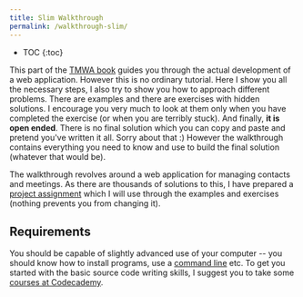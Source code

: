 ```yaml
---
title: Slim Walkthrough
permalink: /walkthrough-slim/
---
```


* TOC
{:toc}

This part of the [TMWA book](/) guides you through the actual development of a web application.
However this is no ordinary tutorial. Here I show you all the necessary steps, I also try to show
you how to approach different problems. There are examples and there are exercises with hidden
solutions. I encourage you very much to look at them only when you have completed the exercise
(or when you are terribly stuck). And finally, **it is open ended**. There is no final solution which
you can copy and paste and pretend you've written it all. Sorry about that :) However the
walkthrough contains everything you need to know and use to build the final solution (whatever that would be).

The walkthrough revolves around a web application for managing contacts and meetings. As there are
thousands of solutions to this, I have prepared a
[project assignment](/course/#project-assignment) which I will use
through the examples and exercises (nothing prevents you from changing it).

## Requirements
You should be capable of slightly advanced use of your computer -- you should know how to
install programs, use a [command line](https://en.wikipedia.org/wiki/Command-line_interface)
etc. To get you started with the basic source code writing skills, I suggest you to take
some [courses at Codecademy](https://www.codecademy.com/).

